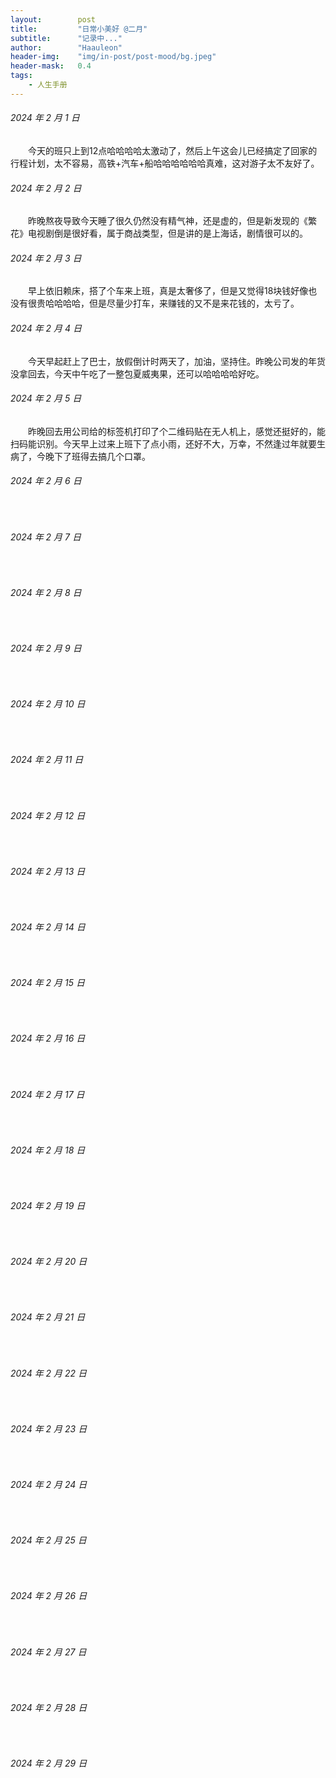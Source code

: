 ```yaml
---
layout:        post
title:         "日常小美好 @二月"
subtitle:      "记录中..."
author:        "Haauleon"
header-img:    "img/in-post/post-mood/bg.jpeg"
header-mask:   0.4
tags:
    - 人生手册
---
```


###### 2024 年 2 月 1 日
&emsp;&emsp;今天的班只上到12点哈哈哈哈太激动了，然后上午这会儿已经搞定了回家的行程计划，太不容易，高铁+汽车+船哈哈哈哈哈哈真难，这对游子太不友好了。

###### 2024 年 2 月 2 日
&emsp;&emsp;昨晚熬夜导致今天睡了很久仍然没有精气神，还是虚的，但是新发现的《繁花》电视剧倒是很好看，属于商战类型，但是讲的是上海话，剧情很可以的。

###### 2024 年 2 月 3 日
&emsp;&emsp;早上依旧赖床，搭了个车来上班，真是太奢侈了，但是又觉得18块钱好像也没有很贵哈哈哈哈，但是尽量少打车，来赚钱的又不是来花钱的，太亏了。

###### 2024 年 2 月 4 日
&emsp;&emsp;今天早起赶上了巴士，放假倒计时两天了，加油，坚持住。昨晚公司发的年货没拿回去，今天中午吃了一整包夏威夷果，还可以哈哈哈哈好吃。

###### 2024 年 2 月 5 日
&emsp;&emsp;昨晚回去用公司给的标签机打印了个二维码贴在无人机上，感觉还挺好的，能扫码能识别。今天早上过来上班下了点小雨，还好不大，万幸，不然逢过年就要生病了，今晚下了班得去搞几个口罩。

###### 2024 年 2 月 6 日
&emsp;&emsp;

###### 2024 年 2 月 7 日
&emsp;&emsp;

###### 2024 年 2 月 8 日
&emsp;&emsp;

###### 2024 年 2 月 9 日
&emsp;&emsp;

###### 2024 年 2 月 10 日
&emsp;&emsp;

###### 2024 年 2 月 11 日
&emsp;&emsp;

###### 2024 年 2 月 12 日
&emsp;&emsp;

###### 2024 年 2 月 13 日
&emsp;&emsp;

###### 2024 年 2 月 14 日
&emsp;&emsp;

###### 2024 年 2 月 15 日
&emsp;&emsp;

###### 2024 年 2 月 16 日
&emsp;&emsp;

###### 2024 年 2 月 17 日
&emsp;&emsp;

###### 2024 年 2 月 18 日
&emsp;&emsp;

###### 2024 年 2 月 19 日
&emsp;&emsp;

###### 2024 年 2 月 20 日
&emsp;&emsp;

###### 2024 年 2 月 21 日
&emsp;&emsp;

###### 2024 年 2 月 22 日
&emsp;&emsp;

###### 2024 年 2 月 23 日
&emsp;&emsp;

###### 2024 年 2 月 24 日
&emsp;&emsp;

###### 2024 年 2 月 25 日
&emsp;&emsp;

###### 2024 年 2 月 26 日
&emsp;&emsp;

###### 2024 年 2 月 27 日
&emsp;&emsp;

###### 2024 年 2 月 28 日
&emsp;&emsp;

###### 2024 年 2 月 29 日
&emsp;&emsp;
